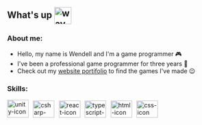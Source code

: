 ## What's up <img src="https://media.tenor.com/images/af1b615e4f90567a1328b7c320d3a601/tenor.gif" style="max-width:100%;" alt="wave-gif" height="40" width="40" align="center"></img>
### About me:

- Hello, my name is Wendell and I'm a game programmer 🎮
- I've been a professional game programmer for three years 👾
- Check out my [website portifolio](https://wendell-leao.com/ "My portifolio website") to find the games I've made 😉

### Skills:

<img src="https://github.com/WendellLeao/WendellLeao/assets/54878277/bea9cc6a-8b4d-4199-9a18-f40ee43a71b7" style="max-width:100%;" alt="unity-icon" height="42" width="50"></img>
&thinsp;
<img src="https://cdn.jsdelivr.net/gh/devicons/devicon/icons/csharp/csharp-original.svg" style="max-width:100%;" alt="csharp-icon" height="40" width="50"></img>
&thinsp;
<img src="https://cdn.jsdelivr.net/gh/devicons/devicon@latest/icons/react/react-original.svg" style="max-width:100%;" alt="react-icon" height="40" width="50"></img>
&thinsp;
<img src="https://cdn.jsdelivr.net/gh/devicons/devicon@latest/icons/typescript/typescript-original.svg" style="max-width:100%;" alt="typescript-icon" height="40" width="50"></img>
&thinsp;
<img src="https://cdn.jsdelivr.net/gh/devicons/devicon/icons/html5/html5-original.svg" style="max-width:100%;" alt="html-icon" height="40" width="50"></img>
&thinsp;
<img src="https://cdn.jsdelivr.net/gh/devicons/devicon/icons/css3/css3-original.svg" style="max-width:100%;" alt="css-icon" height="40" width="50"></img>
&thinsp;
